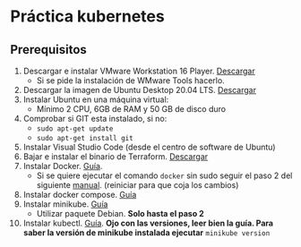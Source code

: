 # Práctica kubernetes

## Prerequisitos

1. Descargar e instalar VMware Workstation 16 Player. [Descargar](https://www.vmware.com/es/products/workstation-player/workstation-player-evaluation.html)
   * Si se pide la instalación de WMware Tools hacerlo. 
2. Descargar la imagen de Ubuntu Desktop 20.04 LTS. [Descargar](https://releases.ubuntu.com/20.04/)
3. Instalar Ubuntu en una máquina virtual:
   * Mínimo 2 CPU, 6GB de RAM y 50 GB de disco duro
4. Comprobar si GIT esta instalado, si no:
   * `sudo apt-get update`
   * `sudo apt-get install git` 
5. Instalar Visual Studio Code (desde el centro de software de Ubuntu)
6. Bajar e instalar el binario de Terraform. [Descargar](https://www.terraform.io/downloads.html)
7. Instalar Docker. [Guía](https://docs.docker.com/engine/install/ubuntu/).
   * Si se quiere ejecutar el comando `docker` sin sudo seguir el paso 2 del siguiente [manual](https://www.digitalocean.com/community/tutorials/how-to-install-and-use-docker-on-ubuntu-20-04-es). (reiniciar para que coja los cambios)
8. Instalar docker compose. [Guía](https://docs.docker.com/compose/install/)
9. Instalar minikube. [Guía](https://minikube.sigs.k8s.io/docs/start/)
    * Utilizar paquete Debian. **Solo hasta el paso 2**
10. Instalar kubectl. [Guía](https://kubernetes.io/docs/tasks/tools/install-kubectl/). **Ojo con las versiones, leer bien la guía. Para saber la versión de minikube instalada ejecutar** `minikube version`

